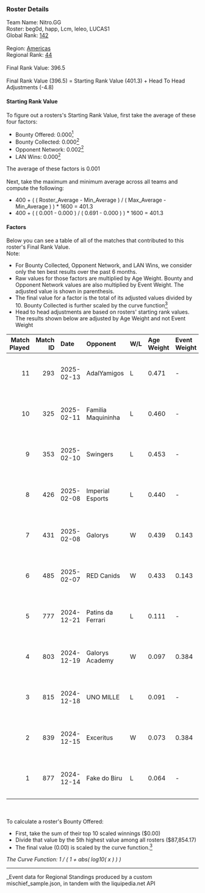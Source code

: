 ### Roster Details<br />
Team Name: Nitro.GG<br />
Roster: beg0d, happ, Lcm, leleo, LUCAS1<br />
Global Rank: [142](../../standings_global_2025_06_02.md)<br />
<br />
Region: [Americas]( ../../standings_americas_2025_06_02.md)<br />
Regional Rank: [44]( ../../standings_americas_2025_06_02.md)<br />
<br />
Final Rank Value:  396.5<br />
<br />
Final Rank Value (396.5) = Starting Rank Value (401.3) + Head To Head Adjustments (-4.8)<br />

#### Starting Rank Value<br />
To figure out a rosters's Starting Rank Value, first take the average of these four factors:<br />
- Bounty Offered: 0.000[<sup>1</sup>](#table2)
- Bounty Collected: 0.000[<sup>2</sup>](#table1)
- Opponent Network: 0.002[<sup>2</sup>](#table1)
- LAN Wins: 0.000[<sup>2</sup>](#table1)

The average of these factors is 0.001<br />
<br />
Next, take the maximum and minimum average across all teams and compute the following:<br />
- 400 + ( ( Roster_Average - Min_Average ) / ( Max_Average - Min_Average ) ) * 1600 = 401.3
- 400 + ( ( 0.001 - 0.000 ) / ( 0.691 - 0.000 ) ) * 1600 = 401.3


#### Factors<br />
Below you can see a table of all of the matches that contributed to this roster's Final Rank Value.<br />
Note:<br />

- For Bounty Collected, Opponent Network, and LAN Wins, we consider only the ten best results over the past 6 months.
- Raw values for those factors are multiplied by Age Weight. Bounty and Opponent Network values are also multiplied by Event Weight. The adjusted value is shown in parenthesis.
- The final value for a factor is the total of its adjusted values divided by 10. Bounty Collected is further scaled by the curve function[<sup>3</sup>](#curveFunction)
- Head to head adjustments are based on rosters' starting rank values. The results shown below are adjusted by Age Weight and not Event Weight
<span id="table1"></span><br />


| Match Played | Match ID | Date       | Opponent           | W/L | Age Weight | Event Weight | Bounty Collected | Opponent Network | LAN Wins  | H2H Adj. | Roster                          |
| -: | -: | :- | :- | :- | :- | :- | :- | :- | :- | -: | :- |
|           11 |      293 | 2025-02-13 | AdalYamigos        | L   | 0.471      | -            | -                | -                | -         |    -7.31 | beg0d, happ, Lcm, leleo, LUCAS1 |
|           10 |      325 | 2025-02-11 | Familia Maquininha | L   | 0.460      | -            | -                | -                | -         |    -7.55 | beg0d, happ, Lcm, leleo, LUCAS1 |
|            9 |      353 | 2025-02-10 | Swingers           | L   | 0.453      | -            | -                | -                | -         |    -2.24 | beg0d, happ, Lcm, leleo, LUCAS1 |
|            8 |      426 | 2025-02-08 | Imperial Esports   | L   | 0.440      | -            | -                | -                | -         |    -0.99 | beg0d, happ, Lcm, leleo, LUCAS1 |
|            7 |      431 | 2025-02-08 | Galorys            | W   | 0.439      | 0.143        | 0.000 (0.000)    | 0.079 (0.005)    | 0 (0.000) |     6.84 | beg0d, happ, Lcm, leleo, LUCAS1 |
|            6 |      485 | 2025-02-07 | RED Canids         | W   | 0.433      | 0.143        | 0.000 (0.000)    | 0.155 (0.010)    | 0 (0.000) |     7.16 | beg0d, happ, Lcm, leleo, LUCAS1 |
|            5 |      777 | 2024-12-21 | Patins da Ferrari  | L   | 0.111      | -            | -                | -                | -         |    -1.27 | beg0d, happ, Lcm, leleo, LUCAS1 |
|            4 |      803 | 2024-12-19 | Galorys Academy    | W   | 0.097      | 0.384        | 0.000 (0.000)    | 0.015 (0.001)    | 0 (0.000) |     1.53 | beg0d, happ, Lcm, leleo, LUCAS1 |
|            3 |      815 | 2024-12-18 | UNO MILLE          | L   | 0.091      | -            | -                | -                | -         |    -1.40 | beg0d, happ, Lcm, leleo, LUCAS1 |
|            2 |      839 | 2024-12-15 | Exceritus          | W   | 0.073      | 0.384        | 0.000 (0.000)    | 0.246 (0.007)    | 0 (0.000) |     1.15 | beg0d, happ, Lcm, leleo, LUCAS1 |
|            1 |      877 | 2024-12-14 | Fake do Biru       | L   | 0.064      | -            | -                | -                | -         |    -0.71 | beg0d, happ, Lcm, leleo, LUCAS1 |

<br />
<span id="table2"></span><br />
To calculate a roster's Bounty Offered:<br />

- First, take the sum of their top 10 scaled winnings ($0.00)
- Divide that value by the 5th highest value among all rosters ($87,854.17)
- The final value (0.00) is scaled by the curve function.[<sup>3</sup>](#curveFunction)

<span id="curveFunction"></span>_The Curve Function: 1 / ( 1 + abs( log10( x ) ) )_<br />

---
_Event data for Regional Standings produced by a custom mischief_sample.json, in tandem with the liquipedia.net API<br />

